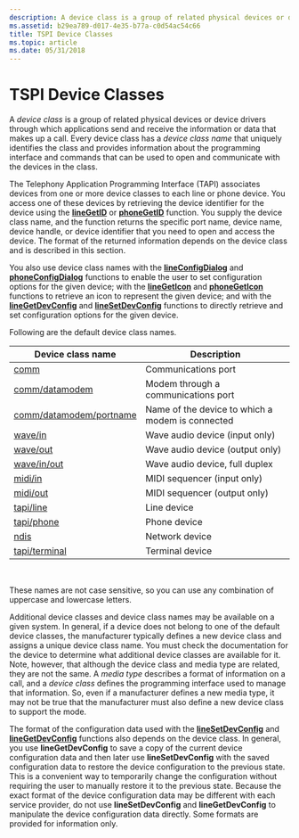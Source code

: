 ```yaml
---
description: A device class is a group of related physical devices or device drivers through which applications send and receive the information or data that makes up a call.
ms.assetid: b29ea789-d017-4e35-b77a-c0d54ac54c66
title: TSPI Device Classes
ms.topic: article
ms.date: 05/31/2018
---
```


# TSPI Device Classes

A *device class* is a group of related physical devices or device drivers through which applications send and receive the information or data that makes up a call. Every device class has a *device class name* that uniquely identifies the class and provides information about the programming interface and commands that can be used to open and communicate with the devices in the class.

The Telephony Application Programming Interface (TAPI) associates devices from one or more device classes to each line or phone device. You access one of these devices by retrieving the device identifier for the device using the [**lineGetID**](/windows/win32/api/tapi/nf-tapi-linegetid) or [**phoneGetID**](/windows/win32/api/tapi/nf-tapi-phonegetid) function. You supply the device class name, and the function returns the specific port name, device name, device handle, or device identifier that you need to open and access the device. The format of the returned information depends on the device class and is described in this section.

You also use device class names with the [**lineConfigDialog**](/windows/win32/api/tapi/nf-tapi-lineconfigdialog) and [**phoneConfigDialog**](/windows/win32/api/tapi/nf-tapi-phoneconfigdialog) functions to enable the user to set configuration options for the given device; with the [**lineGetIcon**](/windows/win32/api/tapi/nf-tapi-linegeticon) and [**phoneGetIcon**](/windows/win32/api/tapi/nf-tapi-phonegeticon) functions to retrieve an icon to represent the given device; and with the [**lineGetDevConfig**](/windows/win32/api/tapi/nf-tapi-linegetdevconfig) and [**lineSetDevConfig**](/windows/win32/api/tapi/nf-tapi-linesetdevconfig) functions to directly retrieve and set configuration options for the given device.

Following are the default device class names.



| Device class name                                       | Description                                      |
|---------------------------------------------------------|--------------------------------------------------|
| [comm](/previous-versions/windows/desktop/legacy/ms725177(v=vs.85))                                       | Communications port                              |
| [comm/datamodem](/previous-versions/windows/desktop/legacy/ms725178(v=vs.85))                   | Modem through a communications port              |
| [comm/datamodem/portname](/previous-versions/windows/desktop/legacy/ms725179(v=vs.85)) | Name of the device to which a modem is connected |
| [wave/in](/previous-versions/windows/desktop/legacy/ms725990(v=vs.85))                                 | Wave audio device (input only)                   |
| [wave/out](/previous-versions/windows/desktop/legacy/ms725992(v=vs.85))                               | Wave audio device (output only)                  |
| [wave/in/out](/previous-versions/windows/desktop/legacy/ms725991(v=vs.85))                         | Wave audio device, full duplex                   |
| [midi/in](/previous-versions/windows/desktop/legacy/ms725244(v=vs.85))                                 | MIDI sequencer (input only)                      |
| [midi/out](/previous-versions/windows/desktop/legacy/ms725245(v=vs.85))                               | MIDI sequencer (output only)                     |
| [tapi/line](/previous-versions/windows/desktop/legacy/ms725511(v=vs.85))                             | Line device                                      |
| [tapi/phone](/previous-versions/windows/desktop/legacy/ms725512(v=vs.85))                           | Phone device                                     |
| [ndis](/previous-versions/windows/desktop/legacy/ms725247(v=vs.85))                                       | Network device                                   |
| [tapi/terminal](/previous-versions/windows/desktop/legacy/ms725515(v=vs.85))                     | Terminal device                                  |



 

These names are not case sensitive, so you can use any combination of uppercase and lowercase letters.

Additional device classes and device class names may be available on a given system. In general, if a device does not belong to one of the default device classes, the manufacturer typically defines a new device class and assigns a unique device class name. You must check the documentation for the device to determine what additional device classes are available for it. Note, however, that although the device class and media type are related, they are not the same. A *media type* describes a format of information on a call, and a *device class* defines the programming interface used to manage that information. So, even if a manufacturer defines a new media type, it may not be true that the manufacturer must also define a new device class to support the mode.

The format of the configuration data used with the [**lineSetDevConfig**](/windows/win32/api/tapi/nf-tapi-linesetdevconfig) and [**lineGetDevConfig**](/windows/win32/api/tapi/nf-tapi-linegetdevconfig) functions also depends on the device class. In general, you use **lineGetDevConfig** to save a copy of the current device configuration data and then later use **lineSetDevConfig** with the saved configuration data to restore the device configuration to the previous state. This is a convenient way to temporarily change the configuration without requiring the user to manually restore it to the previous state. Because the exact format of the device configuration data may be different with each service provider, do not use **lineSetDevConfig** and **lineGetDevConfig** to manipulate the device configuration data directly. Some formats are provided for information only.

 

 
